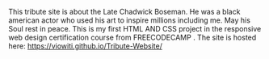 This tribute site is about the Late Chadwick Boseman.
He was a black american actor who used his art to inspire millions including me. May his Soul rest in peace.
This is my first HTML AND CSS project in the responsive web design certification course from FREECODECAMP .
The site is hosted here:  https://viowiti.github.io/Tribute-Website/
